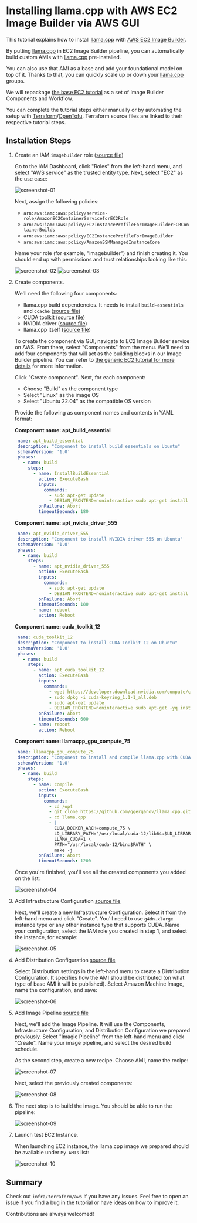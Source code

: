 # Installing llama.cpp with AWS EC2 Image Builder via AWS GUI

This tutorial explains how to install [llama.cpp](https://github.com/ggerganov/llama.cpp) with [AWS EC2 Image Builder](https://aws.amazon.com/image-builder/).

By putting [llama.cpp](https://github.com/ggerganov/llama.cpp) in EC2 Image Builder pipeline, you can automatically build custom AMIs with [llama.cpp](https://github.com/ggerganov/llama.cpp) pre-installed.

You can also use that AMI as a base and add your foundational model on top of it. Thanks to that, you can quickly scale up or down your [llama.cpp](https://github.com/ggerganov/llama.cpp) groups.

We will repackage [the base EC2 tutorial](tutorial-installing-llamacpp-aws-cuda.md) as a set of Image Builder Components and Workflow.

You can complete the tutorial steps either manually or by automating the setup with [Terraform](https://www.terraform.io/)/[OpenTofu](https://opentofu.org/). Terraform source files are linked to their respective tutorial steps.

## Installation Steps

1. Create an IAM `imagebuilder` role ([source file](terraform/aws/aws_iam_role_imagebuilder_role.tf))

    Go to the IAM Dashboard, click "Roles" from the left-hand menu, and select "AWS service" as the trusted entity type. Next, select "EC2" as the use case:

    ![screenshot-01](https://github.com/malzag/paddler/assets/12105347/9c841ee9-0f19-48fc-8386-4b5cb7507a4b)

    Next, assign the following policies:

    - `arn:aws:iam::aws:policy/service-role/AmazonEC2ContainerServiceforEC2Role`
    - `arn:aws:iam::aws:policy/EC2InstanceProfileForImageBuilderECRContainerBuilds`
    - `arn:aws:iam::aws:policy/EC2InstanceProfileForImageBuilder`
    - `arn:aws:iam::aws:policy/AmazonSSMManagedInstanceCore`

    Name your role (for example, "imagebuilder") and finish creating it. You should end up with permissions and trust relationships looking like this:

    ![screenshot-02](https://github.com/malzag/paddler/assets/12105347/cc6e56f1-91e0-472a-814d-6c9dc0c9ba81)
    ![screenshot-03](https://github.com/malzag/paddler/assets/12105347/97dee654-c146-4e68-b2a2-05a2a433b545)

2. Create components.

    We'll need the following four components:
    * llama.cpp build dependencies. It needs to install `build-essentials` and `ccache` ([source file](terraform/aws/aws_imagebuilder_component_apt_build_essential.tf))
    * CUDA toolkit ([source file](terraform/aws/aws_imagebuilder_component_cuda_toolkit_12.tf))
    * NVIDIA driver ([source file](terraform/aws/aws_imagebuilder_component_apt_nvidia_driver_555.tf))
    * llama.cpp itself ([source file](terraform/aws/aws_imagebuilder_component_llamacpp_gpu_compute_75.tf)) 

    To create the component via GUI, navigate to EC2 Image Builder service on AWS. From there, select "Components" from the menu. We'll need to add four components that will act as the building blocks       in our Image Builder pipeline. You can refer to [the generic EC2 tutorial for more details](tutorial-installing-llamacpp-aws-cuda.md) for more information.
   
    Click "Create component". Next, for each component:

   - Choose "Build" as the component type
   - Select "Linux" as the image OS
   - Select "Ubuntu 22.04" as the compatible OS version

   Provide the following as component names and contents in YAML format:

   **Component name: apt_build_essential**
   ```yaml
    name: apt_build_essential
    description: "Component to install build essentials on Ubuntu"
    schemaVersion: '1.0'
    phases:
      - name: build
        steps:
          - name: InstallBuildEssential
            action: ExecuteBash
            inputs:
              commands:
                - sudo apt-get update
                - DEBIAN_FRONTEND=noninteractive sudo apt-get install -yq build-essential ccache
            onFailure: Abort
            timeoutSeconds: 180
   ```


   **Component name: apt_nvidia_driver_555**
   ```yaml
    name: apt_nvidia_driver_555
    description: "Component to install NVIDIA driver 555 on Ubuntu"
    schemaVersion: '1.0'
    phases:
      - name: build
        steps:
          - name: apt_nvidia_driver_555
            action: ExecuteBash
            inputs:
              commands:
                - sudo apt-get update
                - DEBIAN_FRONTEND=noninteractive sudo apt-get install -yq nvidia-driver-555
            onFailure: Abort
            timeoutSeconds: 180
          - name: reboot
            action: Reboot
   ```
   

   **Component name: cuda_toolkit_12**
   ```yaml
    name: cuda_toolkit_12
    description: "Component to install CUDA Toolkit 12 on Ubuntu"
    schemaVersion: '1.0'
    phases:
      - name: build
        steps:
          - name: apt_cuda_toolkit_12
            action: ExecuteBash
            inputs:
              commands:
                - wget https://developer.download.nvidia.com/compute/cuda/repos/ubuntu2204/x86_64/cuda-keyring_1.1-1_all.deb
                - sudo dpkg -i cuda-keyring_1.1-1_all.deb
                - sudo apt-get update
                - DEBIAN_FRONTEND=noninteractive sudo apt-get -yq install cuda-toolkit-12-5
            onFailure: Abort
            timeoutSeconds: 600
          - name: reboot
            action: Reboot
   ```


    **Component name: llamacpp_gpu_compute_75**
   ```yaml
    name: llamacpp_gpu_compute_75
    description: "Component to install and compile llama.cpp with CUDA compute capability 75 on Ubuntu"
    schemaVersion: '1.0'
    phases:
      - name: build
        steps:
          - name: compile
            action: ExecuteBash
            inputs:
              commands:
                - cd /opt
                - git clone https://github.com/ggerganov/llama.cpp.git
                - cd llama.cpp
                - |
                  CUDA_DOCKER_ARCH=compute_75 \
                  LD_LIBRARY_PATH="/usr/local/cuda-12/lib64:$LD_LIBRARY_PATH" \
                  LLAMA_CUDA=1 \
                  PATH="/usr/local/cuda-12/bin:$PATH" \
                  make -j
            onFailure: Abort
            timeoutSeconds: 1200
   ```        

   Once you're finished, you'll see all the created components you added on the list:
   
   ![screenshot-04](https://github.com/malzag/paddler/assets/12105347/c3d082a8-1971-471a-84a4-b806a14dd899)

3. Add Infrastructure Configuration [source file](terraform/aws/aws_imagebuilder_infrastructure_configuration_llamacpp_gpu_compute_75.tf)

    Next, we'll create a new Infrastructure Configuration. Select it from the left-hand menu and click "Create". You'll need to use `g4dn.xlarge` instance type or any other instance type that supports       CUDA. Name your configuration, select the IAM role you created in step 1, and select the instance, for example:

   ![screenshot-05](https://github.com/malzag/paddler/assets/12105347/9f5777b9-721e-4760-884b-e117b2bbc8a3)

4. Add Distribution Configuration [source file](terraform/aws/aws_imagebuilder_distribution_configuration_compute_75.tf)

    Select Distribution settings in the left-hand menu to create a Distribution Configuration. It specifies how the AMI should be distributed (on what type of base AMI it will be published). Select          Amazon Machine Image, name the configuration, and save:

   ![screenshot-06](https://github.com/malzag/paddler/assets/12105347/1f01e63d-db21-4bb4-906b-df4ea51e43b7)

5. Add Image Pipeline [source file](terraform/aws/aws_imagebuilder_image_pipeline_llamacpp_gpu_compute_75.tf)

    Next, we'll add the Image Pipeline. It will use the Components, Infrastructure Configuration, and Distribution Configuration we prepared previously. Select "Imagie Pipeline" from the left-hand menu      and click "Create". Name your image pipeline, and select the desired build schedule.

   As the second step, create a new recipe. Choose AMI, name the recipe:

   ![screenshot-07](https://github.com/malzag/paddler/assets/12105347/1d89b1ca-265b-4195-88e5-a965e124858f)
  
   Next, select the previously created components:
  
   ![screenshot-08](https://github.com/malzag/paddler/assets/12105347/c0fef492-dd04-40d6-b3d1-066c7baaf2d3)

6. The next step is to build the image. You should be able to run the pipeline:

   ![screenshot-09](https://github.com/malzag/paddler/assets/12105347/c1e54bcd-9f8f-44bb-a1e1-e6bde546fbc4)

7. Launch test EC2 Instance.

   When launching EC2 instance, the llama.cpp image we prepared should be available under `My AMIs` list:

   ![screenshot-10](https://github.com/malzag/paddler/assets/12105347/7e56bb7e-f458-4b4a-89c2-51dd35e656e9)


## Summary

Check out `infra/terraform/aws` if you have any issues. Feel free to open an issue if you find a bug in the tutorial or have ideas on how to improve it.

Contributions are always welcomed!
